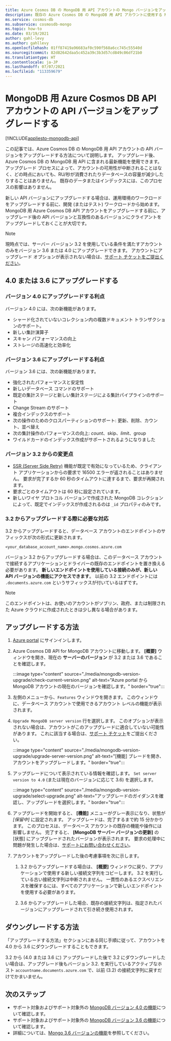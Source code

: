 ```yaml
---
title: Azure Cosmos DB の MongoDB 用 API アカウントの Mongo バージョンをアップグレードする
description: 既存の Azure Cosmos DB の MongoDB 用 API アカウントに使用する MongoDB ワイヤ プロトコル バージョンをシームレスにアップグレードする方法
ms.service: cosmos-db
ms.subservice: cosmosdb-mongo
ms.topic: how-to
ms.date: 03/19/2021
author: gahl-levy
ms.author: gahllevy
ms.openlocfilehash: 01ff87419a96683af0c590f568a6cc745c55540d
ms.sourcegitcommit: 82d82642daa5c452a39c3b3d57cd849c06df21b0
ms.translationtype: HT
ms.contentlocale: ja-JP
ms.lasthandoff: 07/07/2021
ms.locfileid: "113359679"
---
```

# <a name="upgrade-the-api-version-of-your-azure-cosmos-db-api-for-mongodb-account"></a>MongoDB 用 Azure Cosmos DB API アカウントの API バージョンをアップグレードする
[!INCLUDE[appliesto-mongodb-api](includes/appliesto-mongodb-api.md)]

この記事では、Azure Cosmos DB の MongoDB 用 API アカウントの API バージョンをアップグレードする方法について説明します。 アップグレード後、Azure Cosmos DB の MongoDB 用 API に含まれる最新機能を使用できます。 アップグレード プロセスによって、アカウントの可用性が中断されることはなく、どの時点においても、RU/秒が消費されたりデータベースの容量が減少したりすることはありません。 既存のデータまたはインデックスには、このプロセスの影響はありません。 

新しい API バージョンにアップグレードする場合は、運用環境のワークロードをアップグレードする前に、開発 (またはテスト) ワークロードから始めます。 MongoDB 用 Azure Cosmos DB API アカウントをアップグレードする前に、アップグレード後の API バージョンと互換性のあるバージョンにクライアントをアップグレードしておくことが大切です。

>[!Note]
> 現時点では、サーバー バージョン 3.2 を使用している条件を満たすアカウントのみをバージョン 3.6 または 4.0 にアップグレードできます。 アカウントにアップグレード オプションが表示されない場合は、[サポート チケットをご提出ください](https://portal.azure.com/?#blade/Microsoft_Azure_Support/HelpAndSupportBlade)。

## <a name="upgrading-to-40-or-36"></a>4\.0 または 3.6 にアップグレードする

### <a name="benefits-of-upgrading-to-version-40"></a>バージョン 4.0 にアップグレードする利点

バージョン 4.0 には、次の新機能があります。
- シャード化されていないコレクション内の複数ドキュメント トランザクションのサポート。
- 新しい集計演算子
- スキャン パフォーマンスの向上
- ストレージの高速化と効率化

### <a name="benefits-of-upgrading-to-version-36"></a>バージョン 3.6 にアップグレードする利点

バージョン 3.6 には、次の新機能があります。
- 強化されたパフォーマンスと安定性
- 新しいデータベース コマンドのサポート
- 既定の集計ステージと新しい集計ステージによる集計パイプラインのサポート
- Change Stream のサポート
- 複合インデックスのサポート
- 次の操作のためのクロスパーティションのサポート: 更新、削除、カウント、並べ替え
- 次の集計操作のパフォーマンスの向上: $count、$skip、$limit、$group
- ワイルドカードのインデックス作成がサポートされるようになりました

### <a name="changes-from-version-32"></a>バージョン 3.2 からの変更点

- [SSR (Server Side Retry)](prevent-rate-limiting-errors.md) 機能が既定で有効になっているため、クライアント アプリケーションからの要求で 16500 エラーが返されることはありません。 要求が完了するか 60 秒のタイムアウトに達するまで、要求が再開されます。
- 要求ごとのタイムアウトは 60 秒に設定されています。
- 新しいワイヤ プロトコル バージョンで作成された MongoDB コレクションによって、既定でインデックスが作成されるのは `_id` プロパティのみです。

### <a name="action-required-when-upgrading-from-32"></a>3\.2 からアップグレードする際に必要な対応

3\.2 からアップグレードすると、データベース アカウントのエンドポイントのサフィックスが次の形式に更新されます。

```
<your_database_account_name>.mongo.cosmos.azure.com
```

バージョン 3.2 からアップグレードする場合は、このデータベース アカウントで接続するアプリケーションとドライバーの既存のエンドポイントを置き換える必要があります。 **新しいエンドポイントを使用している接続のみが、新しい API バージョンの機能にアクセスできます**。 以前の 3.2 エンドポイントには `.documents.azure.com` というサフィックスが付いているはずです。

>[!Note]
> このエンドポイントは、お使いのアカウントがソブリン、政府、または制限された Azure クラウドに作成されたときは少し異なる場合があります。

## <a name="how-to-upgrade"></a>アップグレードする方法

1. [Azure portal](https://portal.azure.com/) にサインインします。

1. Azure Cosmos DB API for MongoDB アカウントに移動します。 **[概要]** ウィンドウを開き、現在の **サーバーのバージョン** が 3.2 または 3.6 であることを確認します。

    :::image type="content" source="./media/mongodb-version-upgrade/check-current-version.png" alt-text="Azure portal から MongoDB アカウントの現在のバージョンを確認します。" border="true":::

1. 左側のメニューから、`Features` ウィンドウを開きます。 このウィンドウに、データベース アカウントで使用できるアカウント レベルの機能が表示されます。

1. `Upgrade MongoDB server version` 行を選択します。 このオプションが表示されない場合は、アカウントがこのアップグレードに適合していない可能性があります。 これに該当する場合は、[サポート チケット](https://portal.azure.com/?#blade/Microsoft_Azure_Support/HelpAndSupportBlade)をご提出ください。

    :::image type="content" source="./media/mongodb-version-upgrade/upgrade-server-version.png" alt-text="[機能] ブレードを開き、アカウントをアップグレードします。" border="true":::

1. アップグレードについて表示されている情報を確認します。 `Set server version to 4.0` (または現在のバージョンに応じて 3.6) を選択します。

    :::image type="content" source="./media/mongodb-version-upgrade/select-upgrade.png" alt-text="アップグレードのガイダンスを確認し、アップグレードを選択します。" border="true":::

1. アップグレードを開始すると、 **[機能]** メニューがグレー表示になり、状態が *[保留中]* に設定されます。 アップグレードは、完了するまで約 15 分かかります。 このプロセスは、データベース アカウントの既存の機能や操作には影響しません。 完了すると、 **[MongoDB サーバー バージョンの更新]** の [状態] にアップグレードされたバージョンが表示されます。 要求の処理中に問題が発生した場合は、[サポートにお問い合わせください](https://azure.microsoft.com/en-us/support/create-ticket/)。

1. アカウントをアップグレードした後の考慮事項を次に示します。

    1. 3\.2 からアップグレードする場合は、 **[概要]** ウィンドウに戻り、アプリケーションで使用する新しい接続文字列をコピーします。 3\.2 を実行している古い接続文字列は中断されません。 一貫性のあるエクスペリエンスを確保するには、すべてのアプリケーションで新しいエンドポイントを使用する必要があります。

    1. 3.6 からアップグレードした場合、既存の接続文字列は、指定されたバージョンにアップグレードされて引き続き使用されます。

## <a name="how-to-downgrade"></a>ダウングレードする方法

「アップグレードする方法」セクションにある同じ手順に従って、アカウントを 4.0 から 3.6 にダウングレードすることもできます。

3\.2 から (4.0 または 3.6 に) アップグレードした後で 3.2 にダウングレードしたい場合は、アップグレード後もバージョン 3.2. を実行しているアクティブなホスト `accountname.documents.azure.com` で、以前 (3.2) の接続文字列に戻すだけでかまいません。

## <a name="next-steps"></a>次のステップ

- サポート対象およびサポート対象外の [MongoDB バージョン 4.0 の機能](mongodb-feature-support-40.md)について確認します。
- サポート対象およびサポート対象外の [MongoDB バージョン 3.6 の機能](mongodb-feature-support-36.md)について確認します。
- 詳細については、[Mongo 3.6 バージョンの機能](https://devblogs.microsoft.com/cosmosdb/azure-cosmos-dbs-api-for-mongodb-now-supports-server-version-3-6/)を参照してください。
